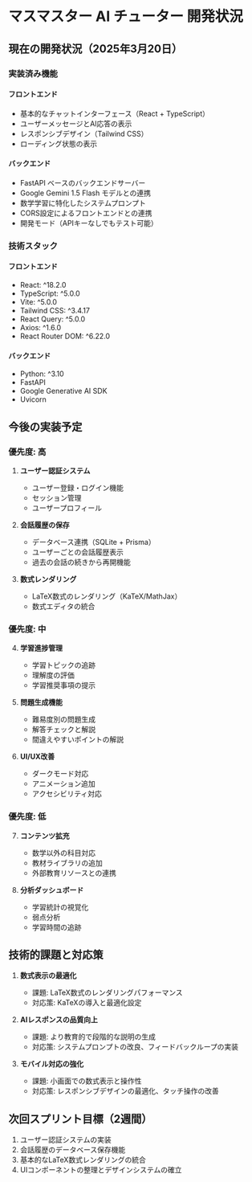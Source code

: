 # マスマスター AI チューター 開発状況

## 現在の開発状況（2025年3月20日）

### 実装済み機能

#### フロントエンド
- 基本的なチャットインターフェース（React + TypeScript）
- ユーザーメッセージとAI応答の表示
- レスポンシブデザイン（Tailwind CSS）
- ローディング状態の表示

#### バックエンド
- FastAPI ベースのバックエンドサーバー
- Google Gemini 1.5 Flash モデルとの連携
- 数学学習に特化したシステムプロンプト
- CORS設定によるフロントエンドとの連携
- 開発モード（APIキーなしでもテスト可能）

### 技術スタック

#### フロントエンド
- React: ^18.2.0
- TypeScript: ^5.0.0
- Vite: ^5.0.0
- Tailwind CSS: ^3.4.17
- React Query: ^5.0.0
- Axios: ^1.6.0
- React Router DOM: ^6.22.0

#### バックエンド
- Python: ^3.10
- FastAPI
- Google Generative AI SDK
- Uvicorn

## 今後の実装予定

### 優先度: 高
1. **ユーザー認証システム**
   - ユーザー登録・ログイン機能
   - セッション管理
   - ユーザープロフィール

2. **会話履歴の保存**
   - データベース連携（SQLite + Prisma）
   - ユーザーごとの会話履歴表示
   - 過去の会話の続きから再開機能

3. **数式レンダリング**
   - LaTeX数式のレンダリング（KaTeX/MathJax）
   - 数式エディタの統合

### 優先度: 中
4. **学習進捗管理**
   - 学習トピックの追跡
   - 理解度の評価
   - 学習推奨事項の提示

5. **問題生成機能**
   - 難易度別の問題生成
   - 解答チェックと解説
   - 間違えやすいポイントの解説

6. **UI/UX改善**
   - ダークモード対応
   - アニメーション追加
   - アクセシビリティ対応

### 優先度: 低
7. **コンテンツ拡充**
   - 数学以外の科目対応
   - 教材ライブラリの追加
   - 外部教育リソースとの連携

8. **分析ダッシュボード**
   - 学習統計の視覚化
   - 弱点分析
   - 学習時間の追跡

## 技術的課題と対応策

1. **数式表示の最適化**
   - 課題: LaTeX数式のレンダリングパフォーマンス
   - 対応策: KaTeXの導入と最適化設定

2. **AIレスポンスの品質向上**
   - 課題: より教育的で段階的な説明の生成
   - 対応策: システムプロンプトの改良、フィードバックループの実装

3. **モバイル対応の強化**
   - 課題: 小画面での数式表示と操作性
   - 対応策: レスポンシブデザインの最適化、タッチ操作の改善

## 次回スプリント目標（2週間）
1. ユーザー認証システムの実装
2. 会話履歴のデータベース保存機能
3. 基本的なLaTeX数式レンダリングの統合
4. UIコンポーネントの整理とデザインシステムの確立
